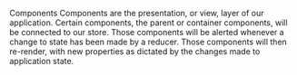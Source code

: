 Components
Components are the presentation, or view, layer of our application.
Certain components, the parent or container components, will be
connected to our store. Those components will be alerted whenever a
change to state has been made by a reducer. Those components will then
re-render, with new properties as dictated by the changes made to
application state.
